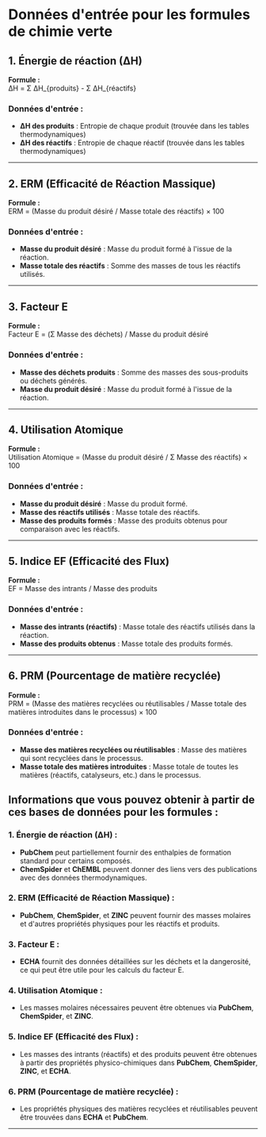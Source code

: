# Données d'entrée pour les formules de chimie verte

## 1. Énergie de réaction (∆H)
**Formule :**  
ΔH = Σ ΔH\_{produits} - Σ ΔH\_{réactifs}

### Données d'entrée :
- **ΔH des produits** : Entropie de chaque produit (trouvée dans les tables thermodynamiques)
- **ΔH des réactifs** : Entropie de chaque réactif (trouvée dans les tables thermodynamiques)

---

## 2. ERM (Efficacité de Réaction Massique)
**Formule :**  
ERM = (Masse du produit désiré / Masse totale des réactifs) × 100

### Données d'entrée :
- **Masse du produit désiré** : Masse du produit formé à l'issue de la réaction.
- **Masse totale des réactifs** : Somme des masses de tous les réactifs utilisés.

---

## 3. Facteur E
**Formule :**  
Facteur E = (Σ Masse des déchets) / Masse du produit désiré

### Données d'entrée :
- **Masse des déchets produits** : Somme des masses des sous-produits ou déchets générés.
- **Masse du produit désiré** : Masse du produit formé à l'issue de la réaction.

---

## 4. Utilisation Atomique
**Formule :**  
Utilisation Atomique = (Masse du produit désiré / Σ Masse des réactifs) × 100

### Données d'entrée :
- **Masse du produit désiré** : Masse du produit formé.
- **Masse des réactifs utilisés** : Masse totale des réactifs.
- **Masse des produits formés** : Masse des produits obtenus pour comparaison avec les réactifs.

---

## 5. Indice EF (Efficacité des Flux)
**Formule :**  
EF = Masse des intrants / Masse des produits

### Données d'entrée :
- **Masse des intrants (réactifs)** : Masse totale des réactifs utilisés dans la réaction.
- **Masse des produits obtenus** : Masse totale des produits formés.

---

## 6. PRM (Pourcentage de matière recyclée)
**Formule :**  
PRM = (Masse des matières recyclées ou réutilisables / Masse totale des matières introduites dans le processus) × 100

### Données d'entrée :
- **Masse des matières recyclées ou réutilisables** : Masse des matières qui sont recyclées dans le processus.
- **Masse totale des matières introduites** : Masse totale de toutes les matières (réactifs, catalyseurs, etc.) dans le processus.

## Informations que vous pouvez obtenir à partir de ces bases de données pour les formules :

### 1. Énergie de réaction (∆H) :
- **PubChem** peut partiellement fournir des enthalpies de formation standard pour certains composés.
- **ChemSpider** et **ChEMBL** peuvent donner des liens vers des publications avec des données thermodynamiques.

### 2. ERM (Efficacité de Réaction Massique) :
- **PubChem**, **ChemSpider**, et **ZINC** peuvent fournir des masses molaires et d'autres propriétés physiques pour les réactifs et produits.

### 3. Facteur E :
- **ECHA** fournit des données détaillées sur les déchets et la dangerosité, ce qui peut être utile pour les calculs du facteur E.

### 4. Utilisation Atomique :
- Les masses molaires nécessaires peuvent être obtenues via **PubChem**, **ChemSpider**, et **ZINC**.

### 5. Indice EF (Efficacité des Flux) :
- Les masses des intrants (réactifs) et des produits peuvent être obtenues à partir des propriétés physico-chimiques dans **PubChem**, **ChemSpider**, **ZINC**, et **ECHA**.

### 6. PRM (Pourcentage de matière recyclée) :
- Les propriétés physiques des matières recyclées et réutilisables peuvent être trouvées dans **ECHA** et **PubChem**.

---


